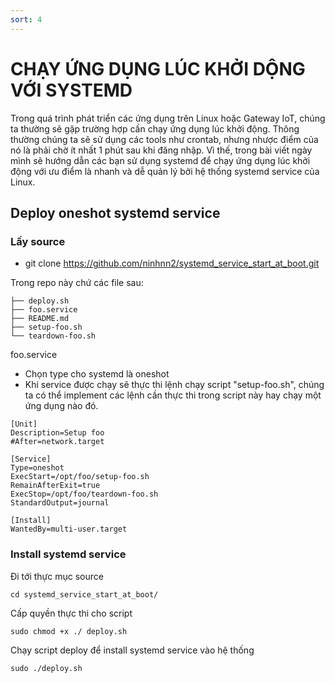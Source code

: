 ```yaml
---
sort: 4
---
```


# CHẠY ỨNG DỤNG LÚC KHỞI DỘNG VỚI SYSTEMD

Trong quá trình phát triển các ứng dụng trên Linux hoặc Gateway IoT, chúng ta thường sẽ gặp trường hợp
cần chạy ứng dụng lúc khởi động.
Thông thường chúng ta sẽ sử dụng các tools như crontab, nhưng nhược điểm của nó là phải chờ ít nhất 
1 phút sau khi đăng nhập. Vì thế, trong bài viết ngày mình sẽ hướng dẫn các bạn sử dụng systemd để chạy
ứng dụng lúc khởi động với ưu điểm là nhanh và dễ quản lý bởi hệ thống systemd service của Linux.

## Deploy oneshot systemd service

### Lấy source
- git clone https://github.com/ninhnn2/systemd_service_start_at_boot.git

Trong repo này chứ các file sau:
```shell
├── deploy.sh
├── foo.service
├── README.md
├── setup-foo.sh
└── teardown-foo.sh
```
foo.service
- Chọn type cho systemd là oneshot
- Khi service được chạy sẽ thực thi lệnh chạy script "setup-foo.sh", chúng ta có thể implement
các lệnh cần thực thi trong script này hay chạy một ứng dụng nào đó.

```shell
[Unit]
Description=Setup foo
#After=network.target

[Service]
Type=oneshot
ExecStart=/opt/foo/setup-foo.sh
RemainAfterExit=true
ExecStop=/opt/foo/teardown-foo.sh
StandardOutput=journal

[Install]
WantedBy=multi-user.target
```

### Install systemd service

Đi tới thực mục source
```shell
cd systemd_service_start_at_boot/
```

Cấp quyền thực thi cho script
```shell
sudo chmod +x ./ deploy.sh
```

Chạy script deploy để install systemd service vào hệ thống
```shell
sudo ./deploy.sh
```




